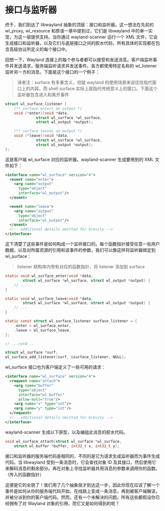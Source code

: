 # 接口与监听器

终于，我们到达了 libwayland 抽象的顶层：接口和监听器。这一想法在先前的 wl_proxy, wl_resource 和原语一章中提到过，它们是 libwayland 中的单一实现，为这一层提供支持。当你通过 wayland-scanner 运行一个 XML 文件，它会生成接口和监听器，以及它们与底层接口之间的胶水代码，所有具体的实现都在包含高级协议所定义的每个接口中。

回想一下，Wayland 连接上的每个参与者都可以接受和发送消息。客户端监听事件并发送请求，服务端监听请求并发送事件。各方都使用特定名称的 wl_listener 监听另一方的消息。下面是这个接口的一个例子：

> 译者注：surface 有多重含义，但就 wayland 的使用场景来说往往指代窗口上的内容，而 shell surface 实际上就指代传统意义上的窗口。下面这个监听器包含进入和离开事件

```c
struct wl_surface_listener {
	/** surface enters an output */
	void (*enter)(void *data,
		      struct wl_surface *wl_surface,
		      struct wl_output *output);

	/** surface leaves an output */
	void (*leave)(void *data,
		      struct wl_surface *wl_surface,
		      struct wl_output *output);
};
```

这是客户端 wl_surface 对应的监听器。wayland-scanner 生成要用到的 XML 文件如下：

```xml
<interface name="wl_surface" version="4">
  <event name="enter">
    <arg name="output"
      type="object"
      interface="wl_output"/>
  </event>

  <event name="leave">
    <arg name="output"
      type="object"
      interface="wl_output"/>
  </event>
  <!-- additional details omitted for brevity -->
</interface>
``` 

这下清楚了这些事件是如何构成一个监听接口的。每个函数指针接受任意一些用户数据，以及对所属资源的引用和该事件的参数，我们可以像这样将监听器绑定到 wl_surface：

> listener 结构体内带有对应的函数指针，将 listener 添加到 surface

```c
static void wl_surface_enter(void *data,
        struct wl_surface *wl_surface, struct wl_output *output) {
    // ...
}

static void wl_surface_leave(void *data,
        struct wl_surface *wl_surface, struct wl_output *output) {
    // ...
}

static const struct wl_surface_listener surface_listener = {
    .enter = wl_surface_enter,
    .leave = wl_surface_leave,
};

// ...cotd...

struct wl_surface *surf;
wl_surface_add_listener(surf, &surface_listener, NULL);
```

wl_surface 接口也为客户端定义了一些可用的请求：

```xml
<interface name="wl_surface" version="4">
  <request name="attach">
    <arg name="buffer"
      type="object"
      interface="wl_buffer"
      allow-null="true"/>
    <arg name="x" type="int"/>
    <arg name="y" type="int"/>
  </request>
  <!-- additional details omitted for brevity -->
</interface>
```

wayland-scanner 生成以下原型，以及编组此消息的胶水代码。

```c
void wl_surface_attach(struct wl_surface *wl_surface,
    struct wl_buffer *buffer, int32_t x, int32_t y);
```

接口和监听器的服务端代码是相同的，不同的是它为请求生成监听器而为事件生成代码。当 libwayland 受到一条消息时，它会查找对象 ID 及其接口，然后使用它来解码消息的剩余部分。再在对象上寻找监听器并用消息的参数来调用你的函数。（传入的函数指针）

这便是它的全貌了！我们用了几个抽象层才到达这一步，因此你现在应该了解一个事件是如何从你的服务端代码开始，在线路上变成一条消息，再到被客户端解读，并被分派到你的客户端代码。然而，还有一个未解决的问题。所有这些都假设你已经拥有了对 Wayland 对象的引用，而它又是如何得到的呢？